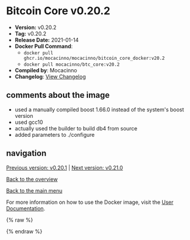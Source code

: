 # Bitcoin Core v0.20.2

- **Version:** v0.20.2
- **Tag:** v0.20.2
- **Release Date:** 2021-01-14
- **Docker Pull Command**:
  - `docker pull ghcr.io/mocacinno/mocacinno/bitcoin_core_docker:v20.2`
  - `docker pull mocacinno/btc_core:v20.2`
- **Compiled by**: Mocacinno
- **Changelog**: [View Changelog](https://github.com/bitcoin/bitcoin/blob/v0.20.2/doc/release-notes.md)

## comments about the image

- used a manually compiled boost 1.66.0 instead of the system's boost version
- used gcc10
- actually used the builder to build db4 from source
- added parameters to ./configure

## navigation

[Previous version: v0.20.1](./v20.1.md) | [Next version: v0.21.0](./v21.0.md)

[Back to the overview](./Readme.md)

[Back to the main menu](../Readme.md)

For more information on how to use the Docker image, visit the [User Documentation](../userdocs/Readme.md).

<!-- Google tag (gtag.js) -->
{% raw %}
<script async src="https://www.googletagmanager.com/gtag/js?id=G-BPC6NC6FF9"></script>
<script>
  window.dataLayer = window.dataLayer || [];
  function gtag(){dataLayer.push(arguments);}
  gtag('js', new Date());
  gtag('config', 'G-BPC6NC6FF9');
</script>
{% endraw %}
